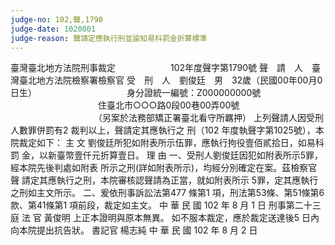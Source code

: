 ```yaml
---
judge-no: 102,聲,1790
judge-date: 1020801
judge-reason: 聲請定應執行刑並諭知易科罰金折算標準
---
```


臺灣臺北地方法院刑事裁定　　　　　　 102年度聲字第1790號
聲　請　人　臺灣臺北地方法院檢察署檢察官
受　刑　人　劉俊廷　男　32歲（民國00年00月0日生）
　　　　　　　　　　身分證統一編號：Z000000000號
　　　　　　　　　　住臺北市○○○路0段00巷00弄00號
　　　　　　　　　　（另案於法務部矯正署臺北看守所羈押）
上列聲請人因受刑人數罪併罰有2 裁判以上，聲請定其應執行之
刑（102 年度執聲字第1025號），本院裁定如下：
    主  文
劉俊廷所犯如附表所示伍罪，應執行拘役壹佰貳拾日，如易科罰
金，以新臺幣壹仟元折算壹日。
    理  由
一、受刑人劉俊廷因犯如附表所示5罪，經本院先後判處如附表
    所示之刑(詳如附表所示)，均經分別確定在案。茲檢察官聲
    請定其應執行之刑，本院審核認聲請為正當，就如附表所示
    5罪，定其應執行之刑如主文所示。
二、爰依刑事訴訟法第477 條第1 項，刑法第53條、第51條第6
    款、第41條第1 項前段，裁定如主文。
中    華    民    國   102    年    8     月    1     日
                  刑事第二十三庭  法  官  黃俊明
上正本證明與原本無異。
如不服本裁定，應於裁定送達後5 日內向本院提出抗告狀。
                                  書記官  楊志純
中    華    民    國   102    年    8     月    2     日